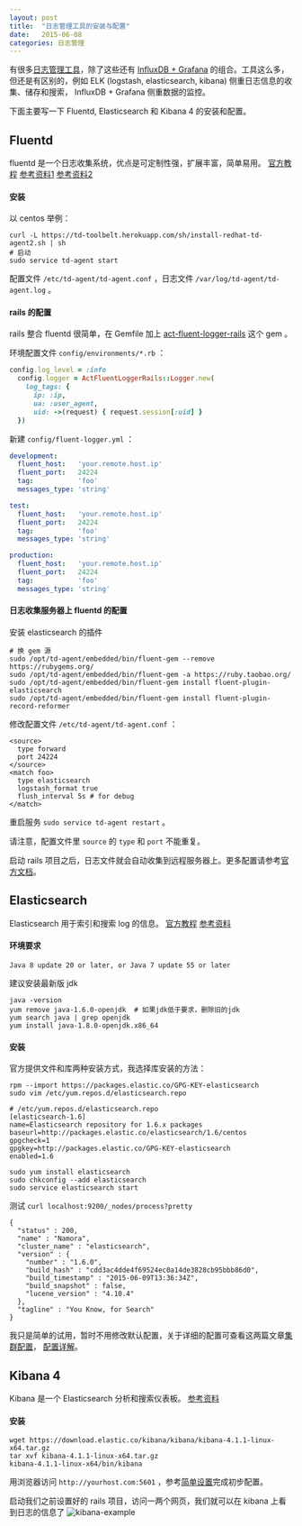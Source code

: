 ```yaml
---
layout: post
title:  "日志管理工具的安装与配置"
date:   2015-06-08
categories: 日志管理
---
```

有很多[日志管理工具](http://www.importnew.com/12383.html)，除了这些还有 [InfluxDB + Grafana](https://ruby-china.org/topics/23470) 的组合。工具这么多，但还是有区别的，例如 ELK (logstash, elasticsearch, kibana) 侧重日志信息的收集、储存和搜索， InfluxDB + Grafana 侧重数据的监控。

下面主要写一下 Fluentd, Elasticsearch 和 Kibana 4 的安装和配置。

## Fluentd

fluentd 是一个日志收集系统，优点是可定制性强，扩展丰富，简单易用。 
[官方教程](http://docs.fluentd.org/v0.12/categories/installation) 
[参考资料1](https://www.digitalocean.com/community/tutorials/elasticsearch-fluentd-and-kibana-open-source-log-search-and-visualization#installing-fluentd-via-the-td-agent-package) 
[参考资料2](http://blog.vars.me/blog/2014/03/07/fluentdchu-tan-1-jian-jie-yu-an-zhuang/)

#### 安装

以 centos 举例：

```
curl -L https://td-toolbelt.herokuapp.com/sh/install-redhat-td-agent2.sh | sh
# 启动
sudo service td-agent start
```

配置文件 `/etc/td-agent/td-agent.conf` ，日志文件 `/var/log/td-agent/td-agent.log` 。

#### rails 的配置

rails 整合 fluentd 很简单，在 Gemfile 加上 [act-fluent-logger-rails](https://github.com/actindi/act-fluent-logger-rails) 这个 gem 。

环境配置文件 `config/environments/*.rb` ：

```ruby
config.log_level = :info
  config.logger = ActFluentLoggerRails::Logger.new(
    log_tags: {
      ip: :ip,
      ua: :user_agent,
      uid: ->(request) { request.session[:uid] }
  })
```

新建 `config/fluent-logger.yml` ：

```yaml
development:
  fluent_host:   'your.remote.host.ip'
  fluent_port:   24224
  tag:           'foo'
  messages_type: 'string'

test:
  fluent_host:   'your.remote.host.ip'
  fluent_port:   24224
  tag:           'foo'
  messages_type: 'string'

production:
  fluent_host:   'your.remote.host.ip'
  fluent_port:   24224
  tag:           'foo'
  messages_type: 'string'
```

#### 日志收集服务器上 fluentd 的配置

安装 elasticsearch 的插件

```
# 换 gem 源
sudo /opt/td-agent/embedded/bin/fluent-gem --remove https://rubygems.org/
sudo /opt/td-agent/embedded/bin/fluent-gem -a https://ruby.taobao.org/
sudo /opt/td-agent/embedded/bin/fluent-gem install fluent-plugin-elasticsearch
sudo /opt/td-agent/embedded/bin/fluent-gem install fluent-plugin-record-reformer
```

修改配置文件 `/etc/td-agent/td-agent.conf` ：

```
<source>
  type forward
  port 24224
</source>
<match foo>
  type elasticsearch
  logstash_format true
  flush_interval 5s # for debug
</match>
```

重启服务 `sudo service td-agent restart` 。

请注意，配置文件里 `source` 的 `type` 和 `port` 不能重复。

启动 rails 项目之后，日志文件就会自动收集到远程服务器上。更多配置请参考[官方文档](http://docs.fluentd.org/articles/config-file)。

## Elasticsearch

Elasticsearch 用于索引和搜索 log 的信息。 
[官方教程](https://www.elastic.co/guide/en/elasticsearch/reference/current/index.html) 
[参考资料](http://es.xiaoleilu.com/010_Intro/10_Installing_ES.html)

#### 环境要求

`Java 8 update 20 or later, or Java 7 update 55 or later`

建议安装最新版 jdk

```
java -version
yum remove java-1.6.0-openjdk  # 如果jdk低于要求，删除旧的jdk
yum search java | grep openjdk
yum install java-1.8.0-openjdk.x86_64

```

#### 安装

官方提供文件和库两种安装方式，我选择库安装的方法：

```
rpm --import https://packages.elastic.co/GPG-KEY-elasticsearch
sudo vim /etc/yum.repos.d/elasticsearch.repo
```

```
# /etc/yum.repos.d/elasticsearch.repo
[elasticsearch-1.6]
name=Elasticsearch repository for 1.6.x packages
baseurl=http://packages.elastic.co/elasticsearch/1.6/centos
gpgcheck=1
gpgkey=http://packages.elastic.co/GPG-KEY-elasticsearch
enabled=1.6
```

```
sudo yum install elasticsearch
sudo chkconfig --add elasticsearch
sudo service elasticsearch start
```

测试 `curl localhost:9200/_nodes/process?pretty`

```
{
  "status" : 200,
  "name" : "Namora",
  "cluster_name" : "elasticsearch",
  "version" : {
    "number" : "1.6.0",
    "build_hash" : "cdd3ac4dde4f69524ec0a14de3828cb95bbb86d0",
    "build_timestamp" : "2015-06-09T13:36:34Z",
    "build_snapshot" : false,
    "lucene_version" : "4.10.4"
  },
  "tagline" : "You Know, for Search"
}
```

我只是简单的试用，暂时不用修改默认配置，关于详细的配置可查看这两篇文章[集群配置](http://blog.csdn.net/changong28/article/details/38292305)，
[配置详解](http://rockelixir.iteye.com/blog/1883373)。

## Kibana 4

Kibana 是一个 Elasticsearch 分析和搜索仪表板。 [参考资料](http://kibana.logstash.es/content/kibana/index.html)

#### 安装

```
wget https://download.elastic.co/kibana/kibana/kibana-4.1.1-linux-x64.tar.gz
tar xvf kibana-4.1.1-linux-x64.tar.gz
kibana-4.1.1-linux-x64/bin/kibana
```

用浏览器访问 `http://yourhost.com:5601` ，参考[简单设置](http://kibana.logstash.es/content/kibana/v4/setup.html#%E8%AE%A9-kibana-%E8%BF%9E%E6%8E%A5%E5%88%B0-elasticsearch)完成初步配置。

启动我们之前设置好的 rails 项目，访问一两个网页，我们就可以在 kibana 上看到日志的信息了 ![kibana-example](http://r.loli.io/VV7JRv.png)